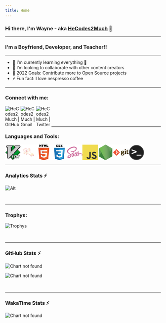 ```yaml
---
title: Home
---
```


### Hi there, I'm Wayne - aka [HeCodes2Much][website] 👋

---

### I'm a Boyfriend, Developer, and Teacher!!

---


- 🌱 I’m currently learning everything 🤣
- 👯 I’m looking to collaborate with other content creators
- 🥅 2022 Goals: Contribute more to Open Source projects
- ⚡ Fun fact: I love nespresso coffee

---

### Connect with me:

[<img align="left" alt="HeCodes2Much | GitHub" width="50px" src="https://img.icons8.com/nolan/64/github.png" />][website]
[<img align="left" alt="HeCodes2Much | Gmail" width="50px" src="https://img.icons8.com/nolan/64/gmail.png" />][email]
[<img align="left" alt="HeCodes2Much | Twitter" width="50px" src="https://img.icons8.com/nolan/64/telegram-app.png" />][telegram]

[website]: https://github.com/HeCodes2Much/
[email]: mailto:wayne6324@gmail.com
[telegram]: https://t.me/TheRepoClub
[matrix]: https://matrix.to/#/@HeCodes2Much:kde.org

<br />
<br />
<br />

---

### Languages and Tools:

<img align="left" alt="Vim" width="50px" src="https://raw.githubusercontent.com/github/explore/80688e429a7d4ef2fca1e82350fe8e3517d3494d/topics/vim/vim.png" />
<img align="left" alt="Fish" width="50px" src="https://raw.githubusercontent.com/github/explore/80688e429a7d4ef2fca1e82350fe8e3517d3494d/topics/fish/fish.png" />
<img align="left" alt="HTML5" width="50px" src="https://raw.githubusercontent.com/github/explore/80688e429a7d4ef2fca1e82350fe8e3517d3494d/topics/html/html.png" />
<img align="left" alt="CSS3" width="50px" src="https://raw.githubusercontent.com/github/explore/80688e429a7d4ef2fca1e82350fe8e3517d3494d/topics/css/css.png" />
<img align="left" alt="Sass" width="50px" src="https://raw.githubusercontent.com/github/explore/80688e429a7d4ef2fca1e82350fe8e3517d3494d/topics/sass/sass.png" />
<img align="left" alt="JavaScript" width="50px" src="https://raw.githubusercontent.com/github/explore/80688e429a7d4ef2fca1e82350fe8e3517d3494d/topics/javascript/javascript.png" />
<img align="left" alt="Node.js" width="50px" src="https://raw.githubusercontent.com/github/explore/80688e429a7d4ef2fca1e82350fe8e3517d3494d/topics/nodejs/nodejs.png" />
<img align="left" alt="Git" width="50px" src="https://raw.githubusercontent.com/github/explore/80688e429a7d4ef2fca1e82350fe8e3517d3494d/topics/git/git.png" />
<img align="left" alt="Terminal" width="50px" src="https://raw.githubusercontent.com/github/explore/80688e429a7d4ef2fca1e82350fe8e3517d3494d/topics/terminal/terminal.png" />

<br />
<br />
<br />

---

### Analytics Stats ⚡

![Alt](https://repobeats.axiom.co/api/embed/829458f59b8c767822414b08c808ba8621b6bad8.svg "Repobeats analytics image")

<br />

---

### Trophys:

![Trophys](https://github-profile-trophy.vercel.app/?username=HeCodes2Much&theme=nord&margin-w=8&margin-h=8&column=8 "Trophys")

<br />

---

### GitHub Stats ⚡

![Chart not found](https://github-readme-stats.vercel.app/api?username=HeCodes2Much&theme=nord&show_icons=true&count_private=true&hide_border=true&include_all_commits=true&custom_title=HeCodes2Much%27s+GitHub+Stats&layout=compact)

![Chart not found](https://github-readme-stats.vercel.app/api/top-langs/?username=HeCodes2Much&theme=nord&show_icons=true&count_private=true&hide_border=true&include_all_commits=true&custom_title=HeCodes2Much%27s+Top+Languages&layout=compact)

<br />

---

### WakaTime Stats ⚡

![Chart not found](https://github-readme-stats.vercel.app/api/wakatime?username=therepoclub&theme=nord&show_icons=true&count_private=true&hide_border=true&include_all_commits=true&custom_title=HeCodes2Much%27s+WakaTime+Stats&layout=compact)

